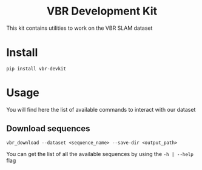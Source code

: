 <div align="center">
    <h1>VBR Development Kit</h1>    

</div>
This kit contains utilities to work on the VBR SLAM dataset

# Install

```shell
pip install vbr-devkit
```

# Usage
You will find here the list of available commands to interact with our dataset

## Download sequences

```shell
vbr_download --dataset <sequence_name> --save-dir <output_path>
```

You can get the list of all the available sequences by using the `-h | --help` flag

